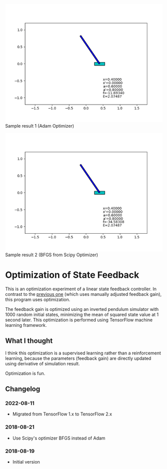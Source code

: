﻿![sample_output.gif](sample_output.gif)  
Sample result 1 (Adam Optimizer)

![sample_output_scipy.gif](sample_output_scipy.gif)  
Sample result 2 (BFGS from Scipy Optimizer)

# Optimization of State Feedback

This is an optimization experiment of a linear state feedback controller.
In contrast to the [previous one](../prog02_state_feedback) (which uses manually adjusted feedback gain),
this program uses optimization.

The feedback gain is optimized using an inverted pendulum simulator with 1000 random initial states,
minimizing the mean of squared state value at 1 second later.
This optimization is performed using TensorFlow machine learning framework.


## What I thought

I think this optimization is a supervised learning rather than a reinforcement learning,
because the parameters (feedback gain) are directly updated using derivative of simulation result.

Optimization is fun.

## Changelog

### 2022-08-11
- Migrated from TensorFlow 1.x to TensorFlow 2.x

### 2018-08-21
- Use Scipy's optimizer BFGS instead of Adam

### 2018-08-19
- Initial version

